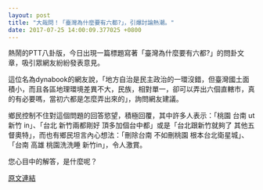 ```yaml
---
layout: post
title: "大哉問！「臺灣為什麼要有六都?」，引爆討論熱潮。"
date: 2017-07-25 14:00:09.377025 +0800
---
```


熱鬧的PTT八卦版，今日出現一篇標題寫著「臺灣為什麼要有六都?」的問卦文章，吸引眾網友紛紛發表意見。

這位名為dynabook的網友說，「地方自治是民主政治的一環沒錯，但臺灣國土面積小，而且各區地理環境差異不大，民族，相對單一，卻可以弄出六個直轄市，真的有必要嗎，當初六都是怎麼弄出來的」，詢問網友建議。

鄉民控制不住對這個問題的回答慾望，積極回覆，其中許多人表示：「桃園 台南  ut 新竹 in」、「台北 新竹兩都剛好 頂多加個台中都」或是「台北跟新竹就夠了 其他五督奧特」，而也有鄉民坦言內心想法：「刪除台南   不如刪桃園 根本台北衛星城」、「台南 高雄 桃園洗洗睡 新竹in」，令人激賞。

您心目中的解答，是什麼呢？

<a href = "https://www.ptt.cc/bbs/Gossiping/M.1500946188.A.B0A.html">原文連結</a>

